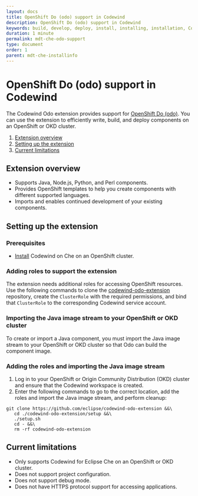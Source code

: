 ```yaml
---
layout: docs
title: OpenShift Do (odo) support in Codewind
description: OpenShift Do (odo) support in Codewind
keywords: build, develop, deploy, install, installing, installation, Codewind for Eclipse Che, cloud, public cloud, services, command line, cli, command, devops, OpenShift, OKD, odo
duration: 1 minute
permalink: mdt-che-odo-support
type: document
order: 1
parent: mdt-che-installinfo
---
```


# OpenShift Do (odo) support in Codewind

The Codewind Odo extension provides support for [OpenShift Do (odo)](https://github.com/openshift/odo). You can use the extension to efficiently write, build, and deploy components on an OpenShift or OKD cluster.

1. [Extension overview](#extension-overview)
2. [Setting up the extension](#setting-up-the-extension)
3. [Current limitations](#current-limitations)

## Extension overview

- Supports Java, Node.js, Python, and Perl components.
- Provides OpenShift templates to help you create components with different supported languages.
- Imports and enables continued development of your existing components.

## Setting up the extension

### Prerequisites

- [Install](mdt-che-installinfo.html) Codewind on Che on an OpenShift cluster.

### Adding roles to support the extension

The extension needs additional roles for accessing OpenShift resources. Use the following commands to clone the [codewind-odo-extension](https://github.com/eclipse/codewind-odo-extension) repository, create the `ClusterRole` with the required permissions, and bind that `ClusterRole` to the corresponding Codewind service account.

### Importing the Java image stream to your OpenShift or OKD cluster

To create or import a Java component, you must import the Java image stream to your OpenShift or OKD cluster so that Odo can build the component image.

### Adding the roles and importing the Java image stream

1. Log in to your OpenShift or Origin Community Distribution (OKD) cluster and ensure that the Codewind workspace is created.
2. Enter the following commands to go to the correct location, add the roles and import the Java image stream, and perform cleanup:
```
git clone https://github.com/eclipse/codewind-odo-extension &&\
   cd ./codewind-odo-extension/setup &&\
   ./setup.sh
   cd - &&\
   rm -rf codewind-odo-extension
```

## Current limitations

- Only supports Codewind for Eclipse Che on an OpenShift or OKD cluster.
- Does not support project configuration.
- Does not support debug mode.
- Does not have HTTPS protocol support for accessing applications.